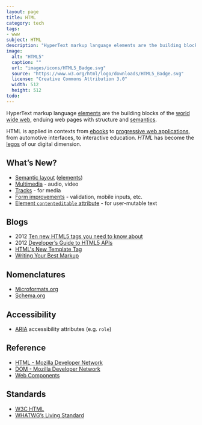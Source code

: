 ```yaml
---
layout: page
title: HTML
category: tech
tags:
- www
subject: HTML
description: "HyperText markup language elements are the building blocks of the web, enduing web pages with structure and semantics."
image:
  alt: "HTML5"
  caption: ""
  url: "images/icons/HTML5_Badge.svg"
  source: "https://www.w3.org/html/logo/downloads/HTML5_Badge.svg"
  license: "Creative Commons Attribution 3.0"
  width: 512
  height: 512
todo:
---
```


HyperText markup language
[elements](https://developer.mozilla.org/en-US/docs/Web/HTML/Element)
are the building blocks of the
[world wide web](http://webfoundation.org/),
enduing web pages with structure and
[semantics](https://en.wikipedia.org/wiki/Semantic_Web).

HTML is applied in contexts from [ebooks](http://www.jedisaber.com/eBooks/formatsource.shtml)
to [progressive web applications]({{site.baseurl}}tech/pwa.html),
from automotive interfaces, to interactive education.
*HTML* has become the
[legos](http://www.lego.com/) of our digital dimension.

What’s New?
-----
- [Semantic layout](https://www.smashingmagazine.com/2011/11/html5-semantics/) ([elements](https://www.w3.org/TR/html-markup/elements.html))
- [Multimedia](https://developer.mozilla.org/en-US/docs/Web/Guide/HTML/Using_HTML5_audio_and_video) - audio, video
- [Tracks](http://www.html5rocks.com/en/tutorials/track/basics/) - for media
- [Form improvements](http://www.html5rocks.com/en/tutorials/forms/html5forms/) - validation, mobile inputs, etc.
- [Element ```contenteditable``` attribute](http://html5doctor.com/the-contenteditable-attribute/) - for user-mutable text

Blogs
-----
* 2012 [Ten new HTML5 tags you need to know about](http://www.techrepublic.com/blog/10-things/10-new-html5-tags-you-need-to-know-about/)
* 2012 [Developer’s Guide to HTML5 APIs](http://www.creativebloq.com/html5/developer-s-guide-html5-apis-1122923)
* [HTML's New Template Tag](http://www.html5rocks.com/en/tutorials/webcomponents/template/)
* [Writing Your Best Markup](http://learn.shayhowe.com/html-css/writing-your-best-code/)

Nomenclatures
-----
* [Microformats.org](http://microformats.org/)
* [Schema.org](https://schema.org/docs/gs.html)

Accessibility
------
* [ARIA](https://developer.mozilla.org/en-US/docs/Web/Accessibility/ARIA) accessibility attributes (e.g. ```role```)

Reference
-----
- [HTML - Mozilla Developer Network](https://developer.mozilla.org/en-US/docs/Web/HTML)
- [DOM - Mozilla Developer Network](https://developer.mozilla.org/en-US/docs/Web/API/Document_Object_Model)
- [Web Components]({{site.baseurl}}tech/web-components.html)

Standards
-----
* [W3C HTML](https://www.w3.org/html/)
* [WHATWG’s Living Standard](https://html.spec.whatwg.org/multipage/)
